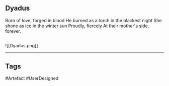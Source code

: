 ## Dyadus
Born of love, forged in blood
He burned as a torch in the blackest night
She shone as ice in the winter sun
Proudly, fiercely
At their mother's side, forever.
## 
![[Dyadus.png]]

---
## Tags
#Artefact
#UserDesigned 